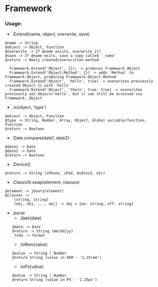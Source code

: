 # Framework

### Usage:

 * .Extend(name, object, overwrite, save)
```
@name -> String
@object -> Object, Function
@overwrite -> If @name exists, overwrite it?
@save -> If @name exits, save a copy called '_name'
@return -> Newly created/overwritten method
```
  ```
    Framework.Extend('Object', {}); -> produces Framework.Object
    Framework.Extend('Object:Method', {}) -> adds 'Method' to Framework.Object, producing Framework.Object.Method
    Framework.Extend('Object', 'hello', true) -> overwrites previously created Object {} with 'hello'
    Framework.Extend('Object', 'there', true, true) -> overwrites previously set Object='hello', but it can still be accessed via Framework._Object
  ```
 * .is(object, 'type')
```
@object -> Object, Function
@type -> String, Number, Array, Object, Global variable/function, Function
@return -> Boolean
```
 * .Date.compare(date1, date2)
```
@date1 -> Date
@date2 -> Date
@return -> Boolean
```
 * .Device()
```
@return -> String (iPhone, iPad, Android, etc)
```
 * .ClassUtil.swap(element, classes)
```
@element -> jQuery(element)
@classes -> 
    [string, string] 
    [obj, obj, ..., obj] -> obj = {on: string, off: string}
```
 * .parse
   * .date(date)
   ```
   @date -> Date
   @return -> String (mm/dd/yy)
   _todo -> format
   ```
   * .toRem(value)
   ```
   @value -> String | Number
   @return String (value in REM - '1.25rem')
   ```
   * .toPx(value)
   ```
   @value -> String | Number
   @return String (value in PX - '1.25px')
   ```
